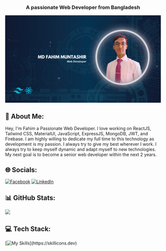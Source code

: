 
<h3 align="center">A passionate Web Developer from Bangladesh</h3>

<div><img src="https://github.com/fahimmutashir23/fahimmutashir23/blob/main/readmeBanner.png" /></div>

## 💫 About Me:
Hey, I'm Fahim a Passionate Web Developer. I love working on ReactJS, Tailwind CSS, MaterialUI, JavaScript, ExpressJS, MongoDB, JWT, and Firebase. I am highly willing to dedicate my full time to this technology as development is my passion. I always try to give my best wherever I work. I always try to keep myself dynamic and adapt myself to new technologies. My next goal is to become a senior web developer within the next 2 years.


## 🌐 Socials:
[![Facebook](https://img.shields.io/badge/Facebook-%231877F2.svg?logo=Facebook&logoColor=white)](https://facebook.com/https://www.facebook.com/fahim.mmuntasir/) [![LinkedIn](https://img.shields.io/badge/LinkedIn-%230077B5.svg?logo=linkedin&logoColor=white)](https://linkedin.com/in/https://www.linkedin.com/in/md-fahim-muntashir-22408b2a1/) 

## 📊 GitHub Stats:
![](https://github-readme-streak-stats.herokuapp.com/?user=fahimmutashir23&theme=radical&hide_border=false)<br/>



## 💻 Tech Stack:

[![My Skills](https://skillicons.dev/icons?i=react,js,express,firebase,tailwind,materialui,mongodb,html,css,)](https://skillicons.dev)
